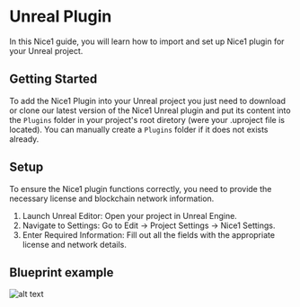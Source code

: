 # Unreal Plugin
In this Nice1 guide, you will learn how to import and set up Nice1 plugin for your Unreal project.

## Getting Started  
To add the Nice1 Plugin into your Unreal project you just need to download or clone our latest version of the Nice1 Unreal plugin and put its content into the `Plugins` folder in your project's root diretory (were your .uproject file is located). You can manually create a `Plugins` folder if it does not exists already.
  
## Setup
To ensure the Nice1 plugin functions correctly, you need to provide the necessary license and blockchain network information.

1. Launch Unreal Editor: Open your project in Unreal Engine.
2. Navigate to Settings: Go to Edit -> Project Settings -> Nice1 Settings.
3. Enter Required Information: Fill out all the fields with the appropriate license and network details.

## Blueprint example
![alt text](https://github.com/nice1-blockchain/nice1-plugin/blob/develop/UE-Plugin/Nice1Plugin/Documentation/BlueprintExample.jpg?raw=true)